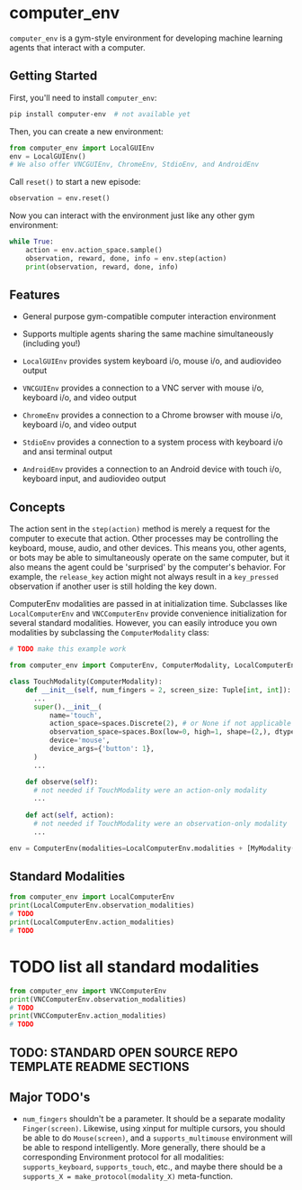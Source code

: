 # computer_env

`computer_env` is a gym-style environment for developing machine learning agents that interact with a computer.

## Getting Started

First, you'll need to install `computer_env`:

```bash
pip install computer-env  # not available yet
```

Then, you can create a new environment:

```python
from computer_env import LocalGUIEnv
env = LocalGUIEnv()
# We also offer VNCGUIEnv, ChromeEnv, StdioEnv, and AndroidEnv
```

Call `reset()` to start a new episode:

```python
observation = env.reset()
```

Now you can interact with the environment just like any other gym environment:

```python
while True:
    action = env.action_space.sample()
    observation, reward, done, info = env.step(action)
    print(observation, reward, done, info)
```

## Features

- General purpose gym-compatible computer interaction environment
- Supports multiple agents sharing the same machine simultaneously (including you!)

- `LocalGUIEnv` provides system keyboard i/o, mouse i/o, and audiovideo output
- `VNCGUIEnv` provides a connection to a VNC server with mouse i/o, keyboard i/o, and video output
- `ChromeEnv` provides a connection to a Chrome browser with mouse i/o, keyboard i/o, and video output
- `StdioEnv` provides a connection to a system process with keyboard i/o and ansi terminal output
- `AndroidEnv` provides a connection to an Android device with touch i/o, keyboard input, and audiovideo output

## Concepts

The action sent in the `step(action)` method is merely a request for the computer to execute that action. Other processes may be controlling the keyboard, mouse, audio, and other devices. This means you, other agents, or bots may be able to simultaneously operate on the same computer, but it also means the agent could be 'surprised' by the computer's behavior. For example, the `release_key` action might not always result in a `key_pressed` observation if another user is still holding the key down.

ComputerEnv modalities are passed in at initialization time. Subclasses like `LocalComputerEnv` and `VNCComputerEnv` provide convenience initialization for several standard modalities. However, you can easily introduce you own modalities by subclassing the `ComputerModality` class:

```python
# TODO make this example work

from computer_env import ComputerEnv, ComputerModality, LocalComputerEnv

class TouchModality(ComputerModality):
    def __init__(self, num_fingers = 2, screen_size: Tuple[int, int]):
      ...
      super().__init__(
          name='touch',
          action_space=spaces.Discrete(2), # or None if not applicable
          observation_space=spaces.Box(low=0, high=1, shape=(2,), dtype=np.uint8), # or None if not applicable
          device='mouse',
          device_args={'button': 1},
      )
      ...

    def observe(self):
      # not needed if TouchModality were an action-only modality
      ...
      
    def act(self, action):
      # not needed if TouchModality were an observation-only modality
      ...

env = ComputerEnv(modalities=LocalComputerEnv.modalities + [MyModality()])
```

## Standard Modalities

```python
from computer_env import LocalComputerEnv
print(LocalComputerEnv.observation_modalities)
# TODO
print(LocalComputerEnv.action_modalities)
# TODO
```

# TODO list all standard modalities

```python
from computer_env import VNCComputerEnv
print(VNCComputerEnv.observation_modalities)
# TODO
print(VNCComputerEnv.action_modalities)
# TODO
```

## TODO: STANDARD OPEN SOURCE REPO TEMPLATE README SECTIONS


## Major TODO's

- `num_fingers` shouldn't be a parameter. It should be a separate modality `Finger(screen)`. Likewise, using xinput for multiple cursors, you should be able to do `Mouse(screen)`, and a `supports_multimouse` environment will be able to respond intelligently. More generally, there should be a corresponding Environment protocol for all modalities: `supports_keyboard`, `supports_touch`, etc., and maybe there should be a `supports_X = make_protocol(modality_X)` meta-function.